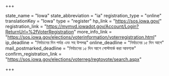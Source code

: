 +++

state_name = "Iowa"
state_abbreviation = "ia"
registration_type = "online"
translationKey = "Iowa"
type = "register"
hp_link = "https://sos.iowa.gov/"
registration_link = "https://mymvd.iowadot.gov/Account/Login?ReturnUrl=%2fVoterRegistration"
more_info_link = "https://sos.iowa.gov/elections/voterinformation/voterregistration.html"
ip_deadline = "নির্বাচনের দিন পর্যন্ত এবং সহ উপলব্ধ"
online_deadline = "নির্বাচনের ১৫ দিন আগে"
mail_postmarked_deadline = "নির্বাচনের ১৫ দিন আগে পোস্টমার্ক করা আবশ্যক"
confirm_registration_link = "https://sos.iowa.gov/elections/voterreg/regtovote/search.aspx"

+++